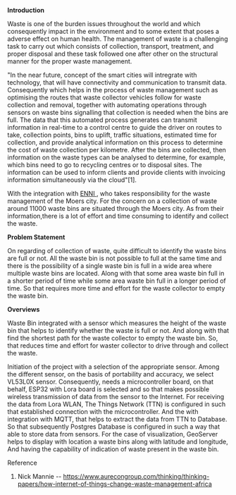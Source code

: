  ****Introduction****
 
Waste is one of the burden issues throughout the world and which consequently impact in the environment and to some extent that poses a adverse effect on human health. The management of waste is a challenging task to carry out which consists of collection, transport, treatment, and proper disposal and these task followed one after other  on the structural manner for the proper waste management.

"In the near future, concept of the smart cities will intregrate with technology, that will have connectivity and communication to transmit data. Consequently which helps in the process of waste management such as optimising the routes that waste collector vehicles follow for waste collection and removal, together with automating operations through sensors on waste bins signalling that collection is needed when the bins are full. The data that this automated process generates can transmit information in real-time to a control centre to guide the driver on routes to take, collection points, bins to uplift, traffic situations, estimated time for collection, and provide analytical information on this process to determine the cost of waste collection per kilometre. After the bins are collected, then information on the waste types can be analysed to determine, for example, which bins need to go to recycling centres or to disposal sites. The information can be used to inform clients and provide clients with invoicing information simultaneously via the cloud"[1].

With the integration with [ ENNI ](https://www.enni.de/), who takes responsibility for the waste management of the Moers city. For the concern on a collection of waste around 11000 waste bins are situated through the Moers city.  As from their information,there is a lot of effort and time consuming to identify and collect the waste.




****Problem Statement****

On regarding of collection of waste, quite difficult to identify the waste bins are full or not. All the waste bin is not possible to full at the same time and there is the possibility of a single waste bin is full in a wide area where multiple waste bins are located. Along with that some area waste bin full in a shorter period of time while some area waste bin full in a longer period of time. So that requires more time and effort for the waste collector to empty the waste bin.



****Overviews****

Waste Bin integrated with a sensor which measures the height of the waste bin that helps to identify whether the waste is full or not. And along with that find the shortest path for the waste collector to empty the waste bin. So, that reduces time and effort for waster collector to drive through and collect the waste.

Initiation of the project with a selection of the appropriate sensor. Among the different sensor, on the basis of portability and accuracy, we select VL53L0X sensor. Consequently, needs a microcontroller board, on that behalf, ESP32 with Lora board is selected and so that makes possible wireless transmission of data from the sensor to the Internet. For receiving the data from Lora WLAN, The Things Network (TTN) is configured in such that established connection with the microcontroller. And the with integration with MQTT, that helps to extract the data from TTN to Database. So that subsequently Postgres Database is configured in such a way that able to store data from sensors. For the case of visualization, GeoServer helps to display with location a waste bins along with latitude and longitude, And having the capability of indication of waste present in the waste bin.


Reference
1. Nick Mannie -- https://www.aurecongroup.com/thinking/thinking-papers/how-internet-of-things-change-waste-management-africa
